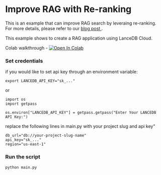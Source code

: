# Improve RAG with Re-ranking
This is an example that can improve RAG search by leveraing re-ranking. For more details, please refer to
our <a href="https://blog.lancedb.com/simplest-method-to-improve-rag-pipeline-re-ranking-cf6eaec6d544"> blog post </a>.

This example shows to create a RAG application using LanceDB Cloud.

Colab walkthrough - <a href="https://colab.research.google.com/github/lancedb/vectordb-recipes/blob/main/examples/RAG_Reranking/lancedb_cloud/main.ipynb"><img src="https://colab.research.google.com/assets/colab-badge.svg" alt="Open In Colab"></a>


### Set credentials
if you would like to set api key through an environment variable:
```
export LANCEDB_API_KEY="sk_..."
```
or
```
import os
import getpass

os.environ["LANCEDB_API_KEY"] = getpass.getpass("Enter Your LANCEDB API Key:")
```

replace the following lines in main.py with your project slug and api key"
```
db_url="db://your-project-slug-name"
api_key="sk_..."
region="us-east-1"
```

### Run the script
```python
python main.py
```

